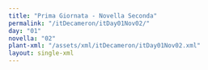 ```yaml
---
title: "Prima Giornata - Novella Seconda"
permalink: "/itDecameron/itDay01Nov02/"
day: "01"
novella: "02"
plant-xml: "/assets/xml/itDecameron/itDay01Nov02.xml"
layout: single-xml
---
```


